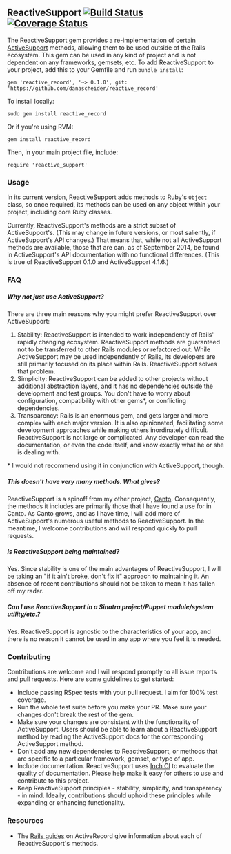 ## ReactiveSupport [![Build Status](https://travis-ci.org/danascheider/reactive_support.svg?branch=master)](https://travis-ci.org/danascheider/reactive_support) [![Coverage Status](https://img.shields.io/coveralls/danascheider/reactive_support.svg)](https://coveralls.io/r/danascheider/reactive_support)
The ReactiveSupport gem provides a re-implementation of certain [ActiveSupport](https://github.com/rails/activesupport)
methods, allowing them to be used outside of the Rails ecosystem. This gem can 
be used in any kind of project and is not dependent on any frameworks, gemsets, etc.
To add ReactiveSupport to your project, add this to your Gemfile and run `bundle install`:
<pre><code>gem 'reactive_record', '~> 0.1.0', git: 'https://github.com/danascheider/reactive_record'</code></pre>
To install locally:
<pre><code>sudo gem install reactive_record</code></pre>
Or if you're using RVM: 
<pre><code>gem install reactive_record</code></pre>
Then, in your main project file, include:
<pre><code>require 'reactive_support'</code></pre>

### Usage
In its current version, ReactiveSupport adds methods to Ruby's `Object` class, so
once required, its methods can be used on any object within your project, including
core Ruby classes.

Currently, ReactiveSupport's methods are a strict subset of ActiveSupport's. (This may 
change in future versions, or most saliently, if ActiveSupport's API changes.)
That means that, while not all ActiveSupport methods are available, those that are can,
as of September 2014, be found in ActiveSupport's API documentation with no functional
differences. (This is true of ReactiveSupport 0.1.0 and ActiveSupport 4.1.6.)

### FAQ
##### Why not just use ActiveSupport?
There are three main reasons why you might prefer ReactiveSupport over ActiveSupport:
  1. Stability: ReactiveSupport is intended to work independently of Rails' rapidly changing 
     ecosystem. ReactiveSupport methods are guaranteed not to be transferred to other
     Rails modules or refactored out. While ActiveSupport may be used independently of
     Rails, its developers are still primarily focused on its place within Rails.
     ReactiveSupport solves that problem.
  2. Simplicity: ReactiveSupport can be added to other projects without additional abstraction
     layers, and it has no dependencies outside the development and test groups. You
     don't have to worry about configuration, compatibility with other gems*, or
     conflicting dependencies.
  3. Transparency: Rails is an enormous gem, and gets larger and more complex with each major version.
     It is also opinionated, facilitating some development approaches while making
     others inordinately difficult. ReactiveSupport is not large or complicated. Any
     developer can read the documentation, or even the code itself, and know exactly what
     he or she is dealing with.

\* I would not recommend using it in conjunction with ActiveSupport, though.

##### This doesn't have very many methods. What gives?
ReactiveSupport is a spinoff from my other project, [Canto](https://github.com/danascheider/canto).
Consequently, the methods it includes are primarily those that I have found a use for 
in Canto. As Canto grows, and as I have time, I will add more of ActiveSupport's 
numerous useful methods to ReactiveSupport. In the meantime, I welcome contributions
and will respond quickly to pull requests.

##### Is ReactiveSupport being maintained?
Yes. Since stability is one of the main advantages of ReactiveSupport, I will be taking
an "if it ain't broke, don't fix it" approach to maintaining it. An absence of recent
contributions should not be taken to mean it has fallen off my radar.

##### Can I use ReactiveSupport in a Sinatra project/Puppet module/system utility/etc.?
Yes. ReactiveSupport is agnostic to the characteristics of your app, and there is no
reason it cannot be used in any app where you feel it is needed.

### Contributing
Contributions are welcome and I will respond promptly to all issue reports and pull
requests. Here are some guidelines to get started:
  * Include passing RSpec tests with your pull request. I aim for 100% test coverage.
  * Run the whole test suite before you make your PR. Make sure your changes don't
    break the rest of the gem.
  * Make sure your changes are consistent with the functionality of ActiveSupport.
    Users should be able to learn about a ReactiveSupport method by reading the 
    ActiveSupport docs for the corresponding ActiveSupport method.
  * Don't add any new dependencies to ReactiveSupport, or methods that are specific
    to a particular framework, gemset, or type of app.
  * Include documentation. ReactiveSupport uses [Inch CI](http://inch-ci.org) to
    evaluate the quality of documentation. Please help make it easy for others to
    use and contribute to this project.
  * Keep ReactiveSupport principles - stability, simplicity, and transparency - in mind.
    Ideally, contributions should uphold these principles while expanding or 
    enhancing functionality.

### Resources
  * The [Rails guides](http://guides.rubyonrails.org/active_support_core_extensions.html) on
    ActiveRecord give information about each of ReactiveSupport's methods.